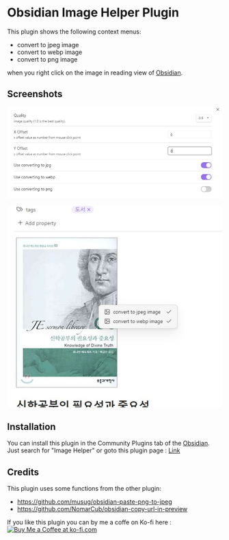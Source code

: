 # Obsidian Image Helper Plugin

This plugin shows the following context menus:

- convert to jpeg image
- convert to webp image
- convert to png image

when you right click on the image in reading view of [Obsidian](https://obsidian.md/).

## Screenshots
![](images/settings.jpg)

![](images/contextmenu.jpg)

## Installation
You can install this plugin in the Community Plugins tab of the [Obsidian](https://obsidian.md/).
Just search for "Image Helper" or goto this plugin page : [Link](https://obsidian.md/plugins?id=image-helper)

## Credits
This plugin uses some functions from the other plugin:

- https://github.com/musug/obsidian-paste-png-to-jpeg
- https://github.com/NomarCub/obsidian-copy-url-in-preview

If you like this plugin you can by me a coffe on Ko-fi here :<br>
<a href='https://ko-fi.com/byfun' target='_blank'><img height='35' src='https://az743702.vo.msecnd.net/cdn/kofi3.png?v=0' alt='Buy Me a Coffee at ko-fi.com' /></a>
